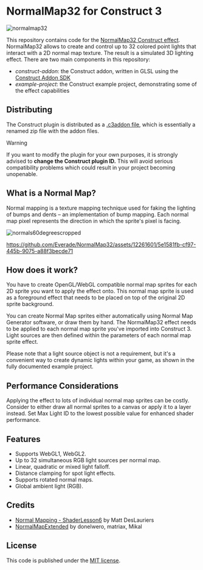 # NormalMap32 for Construct 3

![normalmap32](https://github.com/Everade/NormalMap32/assets/12261601/8f0d434d-0b15-41e5-a2c2-d50a7432062a)

This repository contains code for the [NormalMap32 Construct effect](https://www.construct.net/make-games/addons/898/normalmap32). NormalMap32 allows to create and control up to 32 colored point lights that interact with a 2D normal map texture. The result is a simulated 3D lighting effect. There are two main components in this repository:

- *construct-addon*: the Construct addon, written in GLSL using the [Construct Addon SDK](https://github.com/Scirra/Construct-Addon-SDK)
- *example-project*: the Construct example project, demonstrating some of the effect capabilities

## Distributing

The Construct plugin is distributed as a [.c3addon file](https://www.construct.net/en/make-games/manuals/addon-sdk/guide/c3addon-file), which is essentially a renamed zip file with the addon files.

> [!WARNING]
> If you want to modify the plugin for your own purposes, it is strongly advised to **change the Construct plugin ID.** This will avoid serious compatibility problems which could result in your project becoming unopenable.

## What is a Normal Map?

Normal mapping is a texture mapping technique used for faking the lighting of bumps and dents – an implementation of bump mapping. Each normal map pixel represents the direction in which the sprite's pixel is facing.

![normals60degreescropped](https://github.com/Everade/NormalMap32/assets/12261601/7f708429-d451-4abf-a192-e44298d647f5)

https://github.com/Everade/NormalMap32/assets/12261601/5e1581fb-cf97-445b-9075-a88f3becde71

## How does it work?

You have to create OpenGL/WebGL compatible normal map sprites for each 2D sprite you want to apply the effect onto. This normal map sprite is used as a foreground effect that needs to be placed on top of the original 2D sprite background.

You can create Normal Map sprites either automatically using Normal Map Generator software, or draw them by hand. The NormalMap32 effect needs to be applied to each normal map sprite you've imported into Construct 3. Light sources are then defined within the parameters of each normal map sprite effect.

Please note that a light source object is not a requirement, but it's a convenient way to create dynamic lights within your game, as shown in the fully documented example project.

## Performance Considerations

Applying the effect to lots of individual normal map sprites can be costly. Consider to either draw all normal sprites to a canvas or apply it to a layer instead. Set Max Light ID to the lowest possible value for enhanced shader performance.

## Features

- Supports WebGL1, WebGL2.
- Up to 32 simultaneous RGB light sources per normal map.
- Linear, quadratic or mixed light falloff.
- Distance clamping for spot light effects.
- Supports rotated normal maps.
- Global ambient light (RGB).

## Credits

- [Normal Mapping - ShaderLesson6](https://github.com/mattdesl/lwjgl-basics/wiki/ShaderLesson6) by Matt DesLauriers
- [NormalMapExtended](https://www.construct.net/make-games/addons/194/normalmapextended) by donelwero, matriax, Mikal

## License

This code is published under the [MIT license](LICENSE).